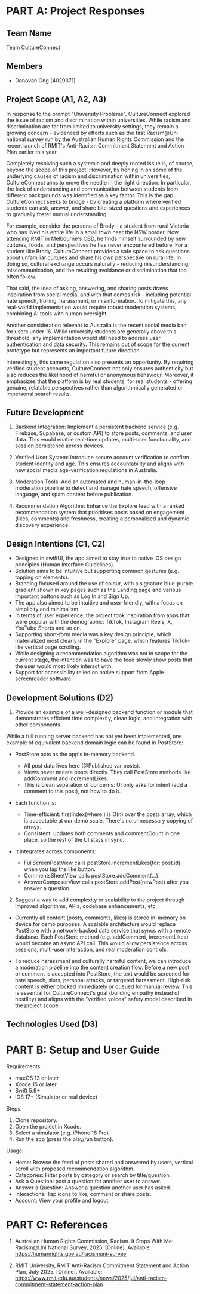 # PART A: Project Responses
## Team Name
Team CultureConnect

## Members
- Donovan Ong (4029371)

## Project Scope (A1, A2, A3)
In response to the prompt "University Problems", CultureConnect explored the issue of racism and discrimination within universities. While racism and discrimination are far from limited to university settings, they remain a growing concern - evidenced by efforts such as the first Racism@Uni national survey run by the Australian Human Rights Commission and the recent launch of RMIT's Anti-Racism Commitment Statement and Action Plan earlier this year.

Completely resolving such a systemic and deeply rooted issue is, of course, beyond the scope of this project. However, by honing in on some of the underlying causes of racism and discrimination within universities, CultureConnect aims to move the needle in the right direction. In particular, the lack of understanding and communication between students from different backgrounds was identified as a key factor. This is the gap CultureConnect seeks to bridge - by creating a platform where verified students can ask, answer, and share bite-sized questions and experiences to gradually foster mutual understanding.

For example, consider the persona of Brody - a student from rural Victoria who has lived his entire life in a small town near the NSW border. Now attending RMIT in Melbourne's CBD, he finds himself surrounded by new cultures, foods, and perspectives he has never encountered before. For a student like Brody, CultureConnect provides a safe space to ask questions about unfamiliar cultures and share his own perspective on rural life. In doing so, cultural exchange occurs naturally - reducing misunderstanding, miscommunication, and the resulting avoidance or discrimination that too often follow.

That said, the idea of asking, answering, and sharing posts draws inspiration from social media, and with that comes risk - including potential hate speech, trolling, harassment, or misinformation. To mitigate this, any real-world implementation would require robust moderation systems, combining AI tools with human oversight.

Another consideration relevant to Australia is the recent social media ban for users under 16. While university students are generally above this threshold, any implementation would still need to address user authentication and data security. This remains out of scope for the current prototype but represents an important future direction.

Interestingly, this same regulation also presents an opportunity. By requiring verified student accounts, CultureConnect not only ensures authenticity but also reduces the likelihood of harmful or anonymous behaviour. Moreover, it emphasizes that the platform is by real students, for real students - offering genuine, relatable perspectives rather than algorithmically generated or impersonal search results.
## Future Development
1. Backend Integration:
Implement a persistent backend service (e.g. Firebase, Supabase, or custom API) to store posts, comments, and user data. This would enable real-time updates, multi-user functionality, and session persistence across devices.

2. Verified User System:
Introduce secure account verification to confirm student identity and age. This ensures accountability and aligns with new social media age-verification regulations in Australia.

3. Moderation Tools:
Add an automated and human-in-the-loop moderation pipeline to detect and manage hate speech, offensive language, and spam content before publication.

4. Recommendation Algorithm:
Enhance the Explore feed with a ranked recommendation system that prioritises posts based on engagement (likes, comments) and freshness, creating a personalised and dynamic discovery experience.

## Design Intentions (C1, C2)
- Designed in swiftUI, the app aimed to stay true to native iOS design principles (Human Interface Guidelines).
- Solution aims to be intuitive but supporting common gestures (e.g. tapping on elements).
- Branding focused around the use of colour, with a signature blue-purple gradient shown in key pages such as the Landing page and various important buttons such as Log In and Sign Up.
- The app also aimed to be intuitive and user-friendly, with a focus on simplicity and minimalism.
- In terms of user experience, the project took inspiration from apps that were popular with the demographic: TikTok, Instagram Reels, X, YouTube Shorts and so on.
- Supporting short-form media was a key design principle, which materialized most clearly in the "Explore" page, which features TikTok-like vertical page scrolling.
- While designing a recommendation algorithm was not in scope for the current stage, the intention was to have the feed slowly show posts that the user would most likely interact with.
- Support for accessibility relied on native support from Apple screenreader software.

## Development Solutions (D2)
1. Provide an example of a well-designed backend function or module that demonstrates efficient time complexity, clean logic, and integration with other components.

While a full running server backend has not yet been implemented, one example of equivalent backend domain logic can be found in PostStore:
- PostStore acts as the app's in-memory backend.
    - All post data lives here (@Published var posts).
    - Views never mutate posts directly. They call PostStore methods like addComment and incrementLikes.
    - This is clean separation of concerns: UI only asks for intent (add a comment to this post), not how to do it.

- Each function is:
    - Time-efficient: firstIndex(where:) is O(n) over the posts array, which is acceptable at our demo scale. There's no unnecessary copying of arrays.
    - Consistent: updates both comments and commentCount in one place, so the rest of the UI stays in sync.

- It integrates across components:
    - FullScreenPostView calls postStore.incrementLikes(for: post.id) when you tap the like button.
    - CommentsSheetView calls postStore.addComment(...).
    - AnswerComposerView calls postStore.addPost(newPost) after you answer a question.

2. Suggest a way to add complexity or scalability to the project through improved algorithms, APIs, codebase enhancements, etc.

- Currently all content (posts, comments, likes) is stored in-memory on device for demo purposes. A scalable architecture would replace PostStore with a network-backed data service that syncs with a remote database. Each PostStore method (e.g. addComment, incrementLikes) would become an async API call. This would allow persistence across sessions, multi-user interaction, and real moderation controls.

- To reduce harassment and culturally harmful content, we can introduce a moderation pipeline into the content creation flow. Before a new post or comment is accepted into PostStore, the text would be screened for hate speech, slurs, personal attacks, or targeted harassment. High-risk content is either blocked immediately or queued for manual review. This is essential for CultureConnect's goal (building empathy instead of hostility) and aligns with the "verified voices" safety model described in the project scope.

## Technologies Used (D3)

# PART B: Setup and User Guide
Requirements:
- macOS 13 or later
- Xcode 15 or later
- Swift 5.9+
- iOS 17+ (Simulator or real device)

Steps:
1. Clone repository.
2. Open the project in Xcode.
3. Select a simulator (e.g. iPhone 16 Pro).
4. Run the app (press the play/run button).

Usage:
- Home: Browse the feed of posts shared and answered by users, vertical scroll with proposed recommendation algorithm.
- Categories: Filter posts by category or search by title/question.
- Ask a Question: post a question for another user to answer.
- Answer a Question: Answer a question another user has asked.
- Interactions: Tap icons to like, comment or share posts.
- Account: View your profile and logout.

# PART C: References
1. Australian Human Rights Commission, Racism. It Stops With Me: Racism@Uni National Survey, 2025. [Online]. Available: https://humanrights.gov.au/racismuni-survey

2. RMIT University, RMIT Anti-Racism Commitment Statement and Action Plan, July 2025. [Online]. Available: https://www.rmit.edu.au/students/news/2025/jul/anti-racism-commitment-statement-action-plan